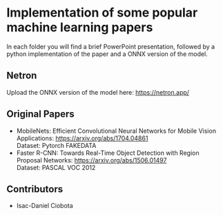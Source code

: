 # Implementation of some popular machine learning papers

In each folder you will find a brief PowerPoint presentation, followed by a python implementation of the paper and a ONNX version of the model.

## Netron
Upload the ONNX version of the model here: https://netron.app/

## Original Papers
* MobileNets: Efficient Convolutional Neural Networks for Mobile Vision Applications: https://arxiv.org/abs/1704.04861  
Dataset: Pytorch FAKEDATA
* Faster R-CNN: Towards Real-Time Object Detection with Region Proposal Networks: https://arxiv.org/abs/1506.01497  
Dataset: PASCAL VOC 2012

## Contributors
* Isac-Daniel Ciobota
